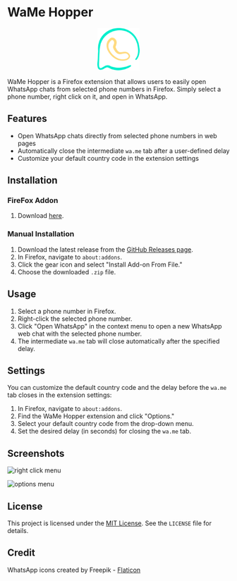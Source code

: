 # WaMe Hopper

<p align="center">
  <img src="icons/icon96.png">

  WaMe Hopper is a Firefox extension that allows users to easily open WhatsApp chats from selected phone numbers in Firefox. Simply select a phone number, right click on it, and open in WhatsApp.
</p>

## Features

- Open WhatsApp chats directly from selected phone numbers in web pages
- Automatically close the intermediate `wa.me` tab after a user-defined delay
- Customize your default country code in the extension settings

## Installation

### FireFox Addon

1. Download [here](https://addons.mozilla.org/en-US/firefox/addon/wame-hopper/).

### Manual Installation

1. Download the latest release from the [GitHub Releases page](https://github.com/Beinish/wame-hopper/releases).
2. In Firefox, navigate to `about:addons`.
3. Click the gear icon and select "Install Add-on From File."
4. Choose the downloaded `.zip` file.

## Usage

1. Select a phone number in Firefox.
2. Right-click the selected phone number.
3. Click "Open WhatsApp" in the context menu to open a new WhatsApp web chat with the selected phone number.
4. The intermediate `wa.me` tab will close automatically after the specified delay.

## Settings

You can customize the default country code and the delay before the `wa.me` tab closes in the extension settings:

1. In Firefox, navigate to `about:addons`.
2. Find the WaMe Hopper extension and click "Options."
3. Select your default country code from the drop-down menu.
4. Set the desired delay (in seconds) for closing the `wa.me` tab.

## Screenshots

![right click menu](https://i.imgur.com/vRYoRfG.png)

![options menu](https://i.imgur.com/Ba0yWFT.png)

## License

This project is licensed under the [MIT License](LICENSE). See the `LICENSE` file for details.

## Credit

WhatsApp icons created by Freepik - [Flaticon](https://www.flaticon.com/free-icons/whatsap)
